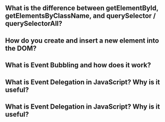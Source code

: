 ## What is the difference between getElementById, getElementsByClassName, and querySelector / querySelectorAll?








## How do you create and insert a new element into the DOM?







## What is Event Bubbling and how does it work?







## What is Event Delegation in JavaScript? Why is it useful?








## What is Event Delegation in JavaScript? Why is it useful?

